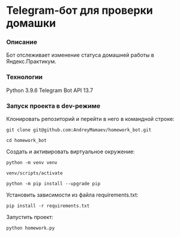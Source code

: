 # Telegram-бот для проверки домашки
### Описание
Бот отслеживает изменение статуса домашней работы в Яндекс.Практикум.
### Технологии
Python 3.9.6
Telegram Bot API 13.7
### Запуск проекта в dev-режиме
Клонировать репозиторий и перейти в него в командной строке:

```git clone git@github.com:AndreyMamaev/homework_bot.git```

```cd homework_bot```

Cоздать и активировать виртуальное окружение:

```python -m venv venv```

```venv/scripts/activate```

```python -m pip install --upgrade pip```

Установить зависимости из файла requirements.txt:

```pip install -r requirements.txt```

Запустить проект:

```python homework.py```

